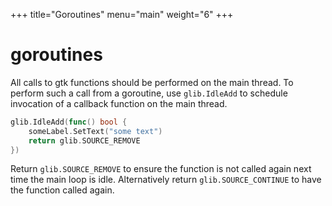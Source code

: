 +++
title="Goroutines"
menu="main"
weight="6"
+++

# goroutines

All calls to gtk functions should be performed on
the main thread.
To perform such a call from a goroutine,
use `glib.IdleAdd` to schedule invocation of a
callback function on the main thread. 

```go
glib.IdleAdd(func() bool {
    someLabel.SetText("some text")
    return glib.SOURCE_REMOVE
})
```

Return `glib.SOURCE_REMOVE` to ensure the function is not
called again next time the main loop is idle.
Alternatively return `glib.SOURCE_CONTINUE` to have
the function called again.
